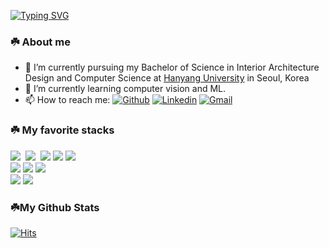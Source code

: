[![Typing SVG](https://readme-typing-svg.demolab.com?font=Fira+Code&pause=1000&color=86D72F&random=false&width=435&lines=Hi!+I'm+Yoomin+Lee)](https://git.io/typing-svg)
<!--
<p>
![header](https://capsule-render.vercel.app/api?type=waving&color=timeGradient&height=300&section=header&text=Yoomin's%20Github&fontSize=70)
</p>
### ☘️ Education 
Hanyang University (Interior Architecture Design & Computer Science: Double major)
### ☘️ Contact 
-->

</p>

<!-- DEFAULT README
**yoominlee/yoominlee** is a ✨ _special_ ✨ repository because its `README.md` (this file) appears on your GitHub profile.

Here are some ideas to get you started:

- 🔭 I’m currently pursuing my Bachelor of Science in Interior Architecture Design and Computer Science.
- 🌱 I’m currently learning computer vision and ML.
- 👯 I’m looking to collaborate on ...
- 🤔 I’m looking for help with ...
- 💬 Ask me about ...
- 📫 How to reach me: ...
- 😄 Pronouns: ...
- ⚡ Fun fact: ...
-->

### ☘️ About me
- 🔭 I’m currently pursuing my Bachelor of Science in Interior Architecture Design and Computer Science at <a href="https://www.hanyang.ac.kr/web/eng">Hanyang University</a> in Seoul, Korea
- 🌱 I’m currently learning computer vision and ML.
- 📫 How to reach me:
[![Github](https://img.shields.io/badge/-yoominlee-000?style=flatr&logo=Github&logoColor=white)](https://github.com/yoominlee)
[![Linkedin](https://img.shields.io/badge/-YoominLee-blue?style=flatr&logo=Linkedin&logoColor=white)](https://www.linkedin.com/in/yoomin-lee-1844b228a/)
[![Gmail](https://img.shields.io/badge/-yoomin000104@gmail.com-c14438?style=flatr&logo=Gmail&logoColor=white)](mailto:yoomin0104@gmail.com)


<!--
<p align="center">
  
![header](https://capsule-render.vercel.app/api?type=waving&color=timeGradient&height=200&section=footer&text=&fontSize=100)

</p>
-->




### ☘️ My favorite stacks
<!--#### 🐾 I know more about- -->

<!-- <h3 align="center"> <b> 📚 Stacks 📚 </b> </h3> -->
<p>
<!-- <p align="center"> -->
<!--   badge(style=for-the-badge to flatr) -->
  <img src="https://img.shields.io/badge/C++-00599C?style=flat-square&logo=cplusplus&logoColor=white"/></a>&nbsp
  <img src="https://img.shields.io/badge/Python-3766AB?style=flat-square&logo=Python&logoColor=white"/></a>&nbsp 
  <!--   <img src="https://img.shields.io/badge/Java-007396?style=flatr&logo=Java&logoColor=white"/></a>&nbsp   -->

  <img src="https://img.shields.io/badge/OpenCV-5C3EE8?style=flat-square&logo=OpenCV&logoColor=white"> 
  <img src="https://img.shields.io/badge/PyTorch-EE4C2C?style=flat-square&logo=PyTorch&logoColor=white">
  <img src="https://img.shields.io/badge/TensorFlow-FF6F00?style=flat-square&logo=TensorFlow&logoColor=white">
  <br>
  <img src="https://img.shields.io/badge/Ubuntu-E95420?style=flat-square&logo=Ubuntu&logoColor=black"> 

  
<!--   <img src="https://img.shields.io/badge/html5-E34F26?style=flatr&logo=html5&logoColor=white"> 
  <img src="https://img.shields.io/badge/css-1572B6?style=flatr&logo=css3&logoColor=white"> 
  <img src="https://img.shields.io/badge/mysql-4479A1?style=flatr&logo=mysql&logoColor=white">  -->


<!-- <h3 align="center"> <b> 📚 Tools 📚 </b> </h3>
<p align="center"> -->
  <img src="https://img.shields.io/badge/Visual%20Studio%20Code-007ACC.svg?&style=flat-square&logo=Visual%20Studio%20Code&logoColor=white"/> 
  <img src="https://img.shields.io/badge/Anaconda-44A833?style=flat-square&logo=Anaconda&logoColor=white"/></a>&nbsp
<!--   <img src="https://img.shields.io/badge/Eclipse%20IDE-2C2255.svg?&style=flat-square&logo=Eclipse%20IDE&logoColor=white"/></a>&nbsp -->
<!--   <img src="https://img.shields.io/badge/GitHub-181717?style=flat-square&logo=GitHub&logoColor=white" /></a>&nbsp
  <img src="https://img.shields.io/badge/Git-F05032?style=flat-square&logo=Git&logoColor=white" /></a>&nbsp
  <img src="https://img.shields.io/badge/Atom-66595C?style=flat-square&logo=Atom&logoColor=white"/> -->
<!-- 🥨🫠🐰🎈🍀☘️🐾 -->
  <br>
  <img src="https://img.shields.io/badge/Rhinoceros-000000?style=flat-square&logo=Rhinoceros&logoColor=white">
  <img src="https://img.shields.io/badge/AutoCAD-CC0302.svg?style=flat-square&logo=autodesk&logoColor=white">

</p>


<!--#### 🐾 Some of the technologies I have worked with-  -->


### ☘️My Github Stats
[![Hits](https://hits.seeyoufarm.com/api/count/incr/badge.svg?url=https://github.com/yoominlee&count_bg=%238B8B8B&title_bg=%23B7B7B7&icon=tinder.svg&icon_color=%23E7E7E7&title=hits&edge_flat=false)](https://hits.seeyoufarm.com)



<!--
<h3> <b> 👩‍💻 My Github Stats 👩‍💻 </b> </h3>
[![Yoomin's GitHub stats](https://github-readme-stats.vercel.app/api?username=yoominlee)](https://github.com/yoominlee/github-readme-stats)
[![Top Langs](https://github-readme-stats.vercel.app/api/top-langs/?username=yoominlee&layout=compact)](https://github.com/yoominlee/github-readme-stats)
-->





